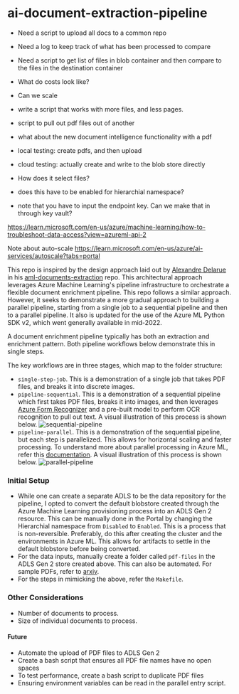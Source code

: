 # ai-document-extraction-pipeline
- Need a script to upload all docs to a common repo
- Need a log to keep track of what has been processed to compare
- Need a script to get list of files in blob container and then compare to the files in the destination container
- What do costs look like?
- Can we scale 
- write a script that works with more files, and less pages.
- script to pull out pdf files out of another
- what about the new document intelligence functionality with a pdf
- local testing: create pdfs, and then upload
- cloud testing: actually create and write to the blob store directly
  
- How does it select files?

- does this have to be enabled for hierarchial namespace?

- note that you have to input the endpoint key. Can we make that in through key vault?

https://learn.microsoft.com/en-us/azure/machine-learning/how-to-troubleshoot-data-access?view=azureml-api-2


Note about auto-scale https://learn.microsoft.com/en-us/azure/ai-services/autoscale?tabs=portal


This repo is inspired by the design approach laid out by [Alexandre Delarue](https://github.com/aldelar) in his
  [aml-documents-extraction](https://github.com/aldelar/aml-documents-extraction) repo. This architectural
  approach leverages Azure Machine Learning's pipeline infrastructure to orchestrate a flexible document
  enrichment pipeline. This repo follows a similar approach. However, it seeks to demonstrate a more gradual
  approach to building a parallel pipeline, starting from a single job to a sequential pipeline and then to a
  parallel pipeline. It also is
  updated for the use of the Azure ML Python SDK v2, which went generally available in mid-2022.
  
A document enrichment pipeline typically has both an extraction and enrichment pattern. Both pipeline
workflows below demonstrate this in single steps. 

The key workflows are in three stages, which map to the folder structure:
- `single-step-job`. This is a demonstration of a single job that takes PDF files, and breaks it into discrete images.
- `pipeline-sequential`. This is a demonstration of a sequential pipeline which first takes PDF files, breaks
  it into images, and then leverages [Azure Form
  Recognizer](https://azure.microsoft.com/en-us/products/form-recognizer/) and a pre-built model to perform
  OCR recognition to pull out text. A visual illustration of this process is shown below.
  ![sequential-pipeline](./imgs/sequential-pipeline.jpg)
- `pipeline-parallel`. This is a demonstration of the sequential pipeline, but each step is parallelized. This
  allows for horizontal scaling and faster processing. To understand more about parallel processing in
  Azure ML, refer this
  [documentation](https://learn.microsoft.com/en-us/azure/machine-learning/how-to-use-parallel-job-in-pipeline?tabs=cliv2).
  A visual illustration of this process is shown below.
  ![parallel-pipeline](./imgs/parallel-pipeline.jpg)

### Initial Setup
- While one can create a separate ADLS to be the data repository for the pipeline, I opted to convert the
  default blobstore created through the Azure Machine Learning provisioning process into an ADLS Gen 2
  resource. This can be manually done in the Portal by changing the Hierarchial namespace from
  `Disabled` to `Enabled`. This is a process that is non-reversible. Preferably, do this after
  creating the cluster and the environments in Azure ML. This allows for artifacts to settle in the default blobstore
  before being converted.
- For the data inputs, manually create a folder called `pdf-files` in the ADLS Gen 2 store created above. This
  can also be automated. For sample PDFs, refer to [arxiv](https://arxiv.org).
- For the steps in mimicking the above, refer the `Makefile`.

### Other Considerations
- Number of documents to process.
- Size of individual documents to process.

#### Future 
- Automate the upload of PDF files to ADLS Gen 2
- Create a bash script that ensures all PDF file names have no open spaces
- To test performance, create a bash script to duplicate PDF files
- Ensuring environment variables can be read in the parallel entry script.
